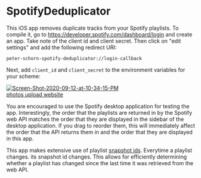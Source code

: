 # SpotifyDeduplicator

This iOS app removes duplicate tracks from your Spotify playlists. To compile it, go to https://developer.spotify.com/dashboard/login and create an app. Take note of the client id and client secret. Then click on "edit settings" and add the following redirect URI:
```
peter-schorn-spotify-deduplicator://login-callback
```

Next, add `client_id` and `client_secret` to the environment variables for your scheme:

<a href="https://ibb.co/mtwMCRP"><img src="https://i.ibb.co/ZKPk6fb/Screen-Shot-2020-09-12-at-10-34-15-PM.png" alt="Screen-Shot-2020-09-12-at-10-34-15-PM" border="0"></a><br /><a target='_blank' href='https://imgbb.com/'>photos upload website</a><br />

You are encouraged to use the Spotify desktop application for testing the app. Interestingly, the order that the playlists are returned in by the Spotify web API matches the order that they are displayed in the sidebar of the desktop application. If you drag to reorder them, this will immediately affect the order that the API returns them in and the order that they are displayed in this app.

This app makes extensive use of playlist [snapshot ids][1]. Everytime a playlist changes. its snapshot id changes. This allows for efficiently determining whether a playlist has changed since the last time it was retrieved from the web API.

[1]: https://developer.spotify.com/documentation/general/guides/working-with-playlists/#version-control-and-snapshots
